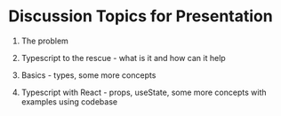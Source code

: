 # Discussion Topics for Presentation

1. The problem

2. Typescript to the rescue - what is it and how can it help

3. Basics - types, some more concepts

4. Typescript with React - props, useState, some more concepts with examples using codebase
